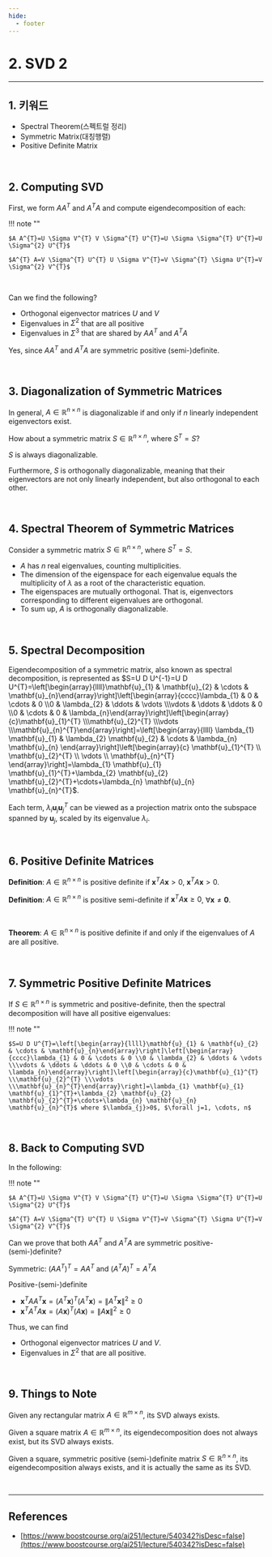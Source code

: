 ```yaml
---
hide:
  - footer
---
```


# 2. SVD 2

---

## 1. 키워드

- Spectral Theorem(스펙트럴 정리)
- Symmetric Matrix(대칭행렬)
- Positive Definite Matrix

<br/>

## 2. Computing SVD

First, we form $A A^{T}$ and $A^{T} A$ and compute eigendecomposition of each:

!!! note ""

    $A A^{T}=U \Sigma V^{T} V \Sigma^{T} U^{T}=U \Sigma \Sigma^{T} U^{T}=U \Sigma^{2} U^{T}$

    $A^{T} A=V \Sigma^{T} U^{T} U \Sigma V^{T}=V \Sigma^{T} \Sigma U^{T}=V \Sigma^{2} V^{T}$

<br/>

Can we find the following?

- Orthogonal eigenvector matrices $U$ and $V$
- Eigenvalues in $\Sigma^{2}$ that are all positive
- Eigenvalues in $\Sigma^{3}$ that are shared by $A A^{T}$ and $A^{T} A$

Yes, since $A A^{T}$ and $A^{T} A$ are symmetric positive (semi-)definite.

<br/>

## 3. Diagonalization of Symmetric Matrices

In general, $A \in \mathbb{R}^{n \times n}$ is diagonalizable if and only if $n$ linearly independent eigenvectors exist.

How about a symmetric matrix $S \in \mathbb{R}^{n \times n}$, where $S^{T}=S$?

$S$ is always diagonalizable.

Furthermore, $S$ is orthogonally diagonalizable, meaning that their eigenvectors are not only linearly independent, but also orthogonal to each other.

<br/>

## 4. Spectral Theorem of Symmetric Matrices

Consider a symmetric matrix $S \in \mathbb{R}^{n \times n}$, where $S^{T}=S$.

- $A$ has $n$ real eigenvalues, counting multiplicities.
- The dimension of the eigenspace for each eigenvalue equals the multiplicity of $\lambda$ as a root of the characteristic equation.
- The eigenspaces are mutually orthogonal. That is, eigenvectors corresponding to different eigenvalues are orthogonal.
- To sum up, $A$ is orthogonally diagonalizable.

<br/>

## 5. Spectral Decomposition

Eigendecomposition of a symmetric matrix, also known as spectral decomposition, is represented as $S=U D U^{-1}=U D U^{T}=\left[\begin{array}{llll}\mathbf{u}_{1} & \mathbf{u}_{2} & \cdots & \mathbf{u}_{n}\end{array}\right]\left[\begin{array}{cccc}\lambda_{1} & 0 & \cdots & 0 \\0 & \lambda_{2} & \ddots & \vdots \\\vdots & \ddots & \ddots & 0 \\0 & \cdots & 0 & \lambda_{n}\end{array}\right]\left[\begin{array}{c}\mathbf{u}_{1}^{T} \\\mathbf{u}_{2}^{T} \\\vdots \\\mathbf{u}_{n}^{T}\end{array}\right]=\left[\begin{array}{llll}
\lambda_{1} \mathbf{u}_{1} & \lambda_{2} \mathbf{u}_{2} & \cdots & \lambda_{n} \mathbf{u}_{n}
\end{array}\right]\left[\begin{array}{c}
\mathbf{u}_{1}^{T} \\
\mathbf{u}_{2}^{T} \\
\vdots \\
\mathbf{u}_{n}^{T}
\end{array}\right]=\lambda_{1} \mathbf{u}_{1} \mathbf{u}_{1}^{T}+\lambda_{2} \mathbf{u}_{2} \mathbf{u}_{2}^{T}+\cdots+\lambda_{n} \mathbf{u}_{n} \mathbf{u}_{n}^{T}$.

Each term, $\lambda_{i} \mathbf{u}_{j} \mathbf{u}_{j}^{T}$ can be viewed as a projection matrix onto the subspace spanned by $\mathbf{u}_{j}$, scaled by its eigenvalue $\lambda_{i}$.

<br/>

## 6. Positive Definite Matrices

**Definition**: $A \in \mathbb{R}^{n \times n}$ is positive definite if $\mathbf{x}^{T} A \mathbf{x}>0$, $\mathbf{x}^{T} A \mathbf{x}>0$.

**Definition**: $A \in \mathbb{R}^{n \times n}$ is positive semi-definite if $\mathbf{x}^{T} A \mathbf{x} {\geq} 0$, $\forall \mathbf{x} \neq \mathbf{0}$.

<br/>

**Theorem**: $A \in \mathbb{R}^{n \times n}$ is positive definite if and only if the eigenvalues of $A$ are all positive.

<br/>

## 7. Symmetric Positive Definite Matrices

If $S \in \mathbb{R}^{n \times n}$ is symmetric and positive-definite, then the spectral decomposition will have all positive eigenvalues:

!!! note ""

    $S=U D U^{T}=\left[\begin{array}{llll}\mathbf{u}_{1} & \mathbf{u}_{2} & \cdots & \mathbf{u}_{n}\end{array}\right]\left[\begin{array}{cccc}\lambda_{1} & 0 & \cdots & 0 \\0 & \lambda_{2} & \ddots & \vdots \\\vdots & \ddots & \ddots & 0 \\0 & \cdots & 0 & \lambda_{n}\end{array}\right]\left[\begin{array}{c}\mathbf{u}_{1}^{T} \\\mathbf{u}_{2}^{T} \\\vdots \\\mathbf{u}_{n}^{T}\end{array}\right]=\lambda_{1} \mathbf{u}_{1} \mathbf{u}_{1}^{T}+\lambda_{2} \mathbf{u}_{2} \mathbf{u}_{2}^{T}+\cdots+\lambda_{n} \mathbf{u}_{n} \mathbf{u}_{n}^{T}$ where $\lambda_{j}>0$, $\forall j=1, \cdots, n$

<br/>

## 8. Back to Computing SVD

In the following:

!!! note ""

    $A A^{T}=U \Sigma V^{T} V \Sigma^{T} U^{T}=U \Sigma \Sigma^{T} U^{T}=U \Sigma^{2} U^{T}$

    $A^{T} A=V \Sigma^{T} U^{T} U \Sigma V^{T}=V \Sigma^{T} \Sigma U^{T}=V \Sigma^{2} V^{T}$

Can we prove that both $A A^{T}$ and $A^{T} A$ are symmetric positive-(semi-)definite?

Symmetric: $\left(A A^{T}\right)^{T}=A A^{T} \text { and }\left(A^{T} A\right)^{T}=A^{T} A$

Positive-(semi-)definite

- $\mathbf{x}^{T} A A^{T} \mathbf{x}=\left(A^{T} \mathbf{x}\right)^{T}\left(A^{T} \mathbf{x}\right)=\left\|A^{T} \mathbf{x}\right\|^{2} \geq 0$
- $\mathbf{x}^{T} A^{T} A \mathbf{x}=(A \mathbf{x})^{T}(A \mathbf{x})=\|A \mathbf{x}\|^{2} \geq 0$

Thus, we can find

- Orthogonal eigenvector matrices $U$ and $V$.
- Eigenvalues in $\Sigma^{2}$ that are all positive.

<br/>

## 9. Things to Note

Given any rectangular matrix $A \in \mathbb{R}^{{m \times n}}$, its SVD always exists.

Given a square matrix $A \in \mathbb{R}^{m \times n}$, its eigendecomposition does not always exist, but its SVD always exists.

Given a square, symmetric positive (semi-)definite matrix $S \in \mathbb{R}^{n \times n}$, its eigendecomposition always exists, and it is actually the same as its SVD.

<br/>

---

## References

- [https://www.boostcourse.org/ai251/lecture/540342?isDesc=false](https://www.boostcourse.org/ai251/lecture/540342?isDesc=false)
